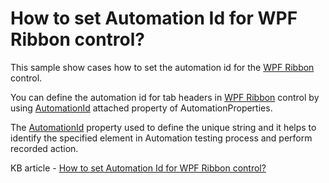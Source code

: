 # How to set Automation Id for WPF Ribbon control?

This sample show cases how to set the automation id for the [WPF Ribbon](https://www.syncfusion.com/wpf-controls/ribbon) control.

You can define the automation id for tab headers in [WPF Ribbon](https://www.syncfusion.com/wpf-controls/ribbon) 
control by using [AutomationId](https://docs.microsoft.com/en-us/dotnet/framework/ui-automation/use-the-automationid-property) attached property of AutomationProperties.

The [AutomationId](https://docs.microsoft.com/en-us/dotnet/framework/ui-automation/use-the-automationid-property) property used to define the unique string and it helps to identify the specified element in Automation testing process and perform recorded action.

KB article - [How to set Automation Id for WPF Ribbon control?](https://www.syncfusion.com/kb/9308/how-to-set-automation-id-for-wpf-ribbon-control)
